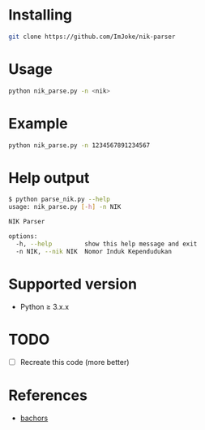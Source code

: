 # Installing
```sh
git clone https://github.com/ImJoke/nik-parser
```
# Usage
```sh
python nik_parse.py -n <nik>
```
# Example
```sh
python nik_parse.py -n 1234567891234567
```
# Help output
```sh
$ python parse_nik.py --help
usage: nik_parse.py [-h] -n NIK

NIK Parser

options:
  -h, --help         show this help message and exit
  -n NIK, --nik NIK  Nomor Induk Kependudukan
 ```
# Supported version
 - Python ≥ 3.x.x
# TODO
- [ ] Recreate this code (more better)
# References
- [bachors](https://github.com/bachors/nik_parse.js "Modified from bachors")
